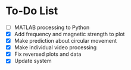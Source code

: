 # To-Do List

- [ ] MATLAB processing to Python
- [x] Add frequency and magnetic strength to plot
- [x] Make prediction about circular movement
- [x] Make individual video processing
- [x] Fix reversed plots and data
- [x] Update system